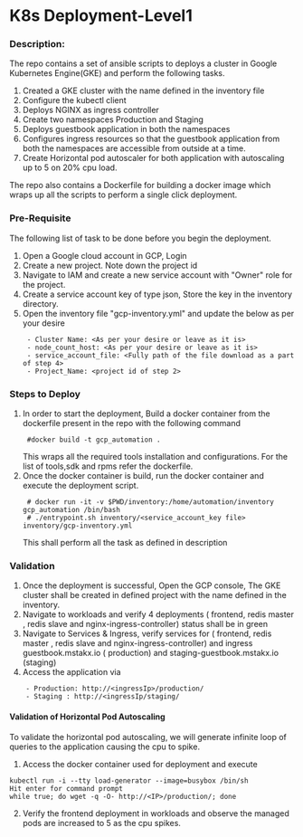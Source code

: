 # K8s Deployment-Level1

### Description:
The repo contains a set of ansible scripts to deploys a cluster in Google Kubernetes Engine(GKE) and perform the following tasks.
  1.  Created a GKE cluster with the name defined in the inventory file
  2.  Configure the kubectl client
  3.  Deploys NGINX as ingress controller
  4.  Create two namespaces Production and Staging
  5.  Deploys guestbook application in both the namespaces
  6.  Configures ingress resources so that the guestbook application from both the namespaces are accessible from outside at a time.
  7.  Create Horizontal pod autoscaler for both application with autoscaling up to 5 on 20% cpu load.
  
The repo also contains a Dockerfile for building a docker image which wraps up all the scripts to perform a single click deployment. 

### Pre-Requisite
The following list of task to be done before you begin the deployment.
  1.  Open a Google cloud account in GCP, Login 
  2.  Create a new project. Note down the project id <projectname-random number>
  3.  Navigate to IAM and create a new service account with "Owner" role for the project.
  4.  Create a service account key of type json, Store the key in the inventory directory.
  5.  Open the inventory file "gcp-inventory.yml" and update the below as per your desire
      ```
       - Cluster Name: <As per your desire or leave as it is> 
       - node_count_host: <As per your desire or leave as it is>
       - service_account_file: <Fully path of the file download as a part of step 4> 
       - Project_Name: <project id of step 2>
      ```
### Steps to Deploy
1. In order to start the deployment, Build a docker container from the dockerfile present in the repo with the following command
   ``` 
    #docker build -t gcp_automation .
   ``` 
   This wraps all the required tools installation and configurations. For the list of tools,sdk and rpms refer the dockerfile.
2. Once the docker container is build, run the docker container and execute the deployment script.
   ```
    # docker run -it -v $PWD/inventory:/home/automation/inventory gcp_automation /bin/bash
    # ./entrypoint.sh inventory/<service_account_key file> inventory/gcp-inventory.yml 
   ```
   This shall perform all the task as defined in description
   
### Validation 
1. Once the deployment is successful, Open the GCP console, The GKE cluster shall be created in defined project with the name defined in  the inventory.
2. Navigate to workloads and verify 4 deployments ( frontend, redis master , redis slave and nginx-ingress-controller) status shall be in green
3. Navigate to Services & Ingress, verify services for ( frontend, redis master , redis slave and nginx-ingress-controller) and ingress guestbook.mstakx.io ( production) and staging-guestbook.mstakx.io	(staging)
4. Access the application via
```
    - Production: http://<ingressIp>/production/
    - Staging : http://<ingressIp/staging/
```
#### Validation of Horizontal Pod Autoscaling
To validate the horizontal pod autoscaling, we will generate infinite loop of queries to the application causing the cpu to spike.
1. Access the docker container used for deployment and execute
```
kubectl run -i --tty load-generator --image=busybox /bin/sh
Hit enter for command prompt
while true; do wget -q -O- http://<IP>/production/; done
```
2. Verify the frontend deployment in workloads and observe the managed pods are increased to 5 as the cpu spikes.

